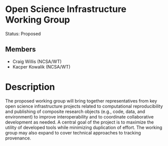 # Open Science Infrastructure Working Group

Status: Proposed

## Members
* Craig Willis (NCSA/WT)
* Kacper Kowalik (NCSA/WT)

# Description
The proposed working group will bring together representatives from key open science infrastructure projects related to computational reproducibility and publishing of composite research objects (e.g., code, data, and environment) to improve interoperability and to coordinate collaborative development as needed. A central goal of the project is to maximize the utility of developed tools while minimizing duplication of effort. The working group may also expand to cover technical approaches to tracking provenance.
